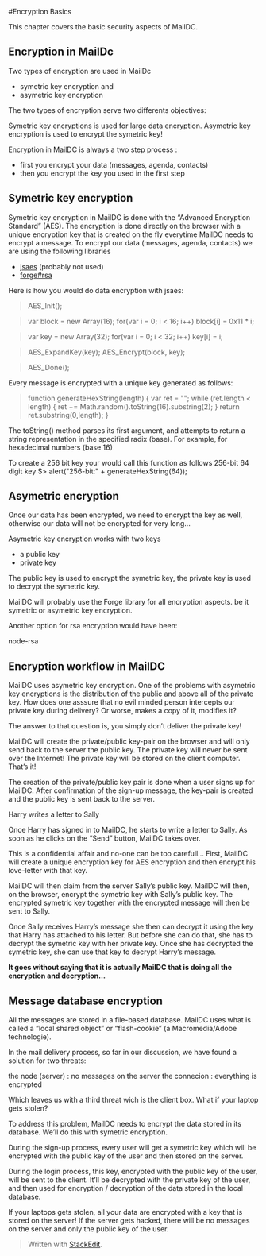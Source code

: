 
#Encryption Basics

This chapter covers the basic security aspects of MailDC.


Encryption in MailDc
--------------------

Two types of encryption are used in MailDc

 - symetric key encryption and 
 - asymetric key encryption

The two types of encryption serve two differents objectives:

Symetric key encryptions is used for large data encryption.
 Asymetric key encryption is used to encrypt the symetric key!

Encryption in MailDC is always a two step process :

 - first you encrypt your data (messages, agenda, contacts)
 - then you encrypt the key you used in the first step





Symetric key encryption
-----------------------

Symetric key encryption in MailDC is done with the “Advanced Encryption Standard” (AES). The encryption is done directly on the browser with a unique encryption key that is created on the fly everytime MailDC needs to encrypt a message. To encrypt our data (messages, agenda, contacts) we are using the following libraries


 - [jsaes](http://point-at-infinity.org/jsaes/) (probably not used)
 - [forge#rsa](http://point-at-infinity.org/jsaes/)



Here is how you would do data encryption with jsaes:


>AES_Init();

>var block = new Array(16);
for(var i = 0; i < 16; i++)
  block[i] = 0x11 * i;

>var key = new Array(32);
for(var i = 0; i < 32; i++)
  key[i] = i;

>AES_ExpandKey(key);
AES_Encrypt(block, key);

>AES_Done();


Every message is encrypted with a unique key generated as follows:

>function generateHexString(length) { 
var ret = ""; 
while (ret.length < length) { 
ret += Math.random().toString(16).substring(2);
} 
return ret.substring(0,length); 
} 

The toString() method parses its first argument, and attempts to return a string representation in the specified radix (base). For example, for hexadecimal numbers (base 16)

To create a 256 bit key your would call this function as follows
256-bit 64 digit key $> alert("256-bit:" + generateHexString(64));


Asymetric encryption
--------------------

Once our data has been encrypted, we need to encrypt the key as well, otherwise our data will not be encrypted for very long…

Asymetric key encryption works with two keys


 - a public key 
 - private key

The public key is used to encrypt the symetric key, the private key is used to decrypt the symetric key.

MailDC will probably use the Forge library for all encryption aspects. be it symetric or asymetric key encryption.

Another option for rsa encryption would have been:

node-rsa


Encryption workflow in MailDC
-----------------------------

MailDC uses asymetric key encryption. One of the problems with asymetric key encryptions is the distribution of the public and above all of the private key. 
How does one asssure that no evil minded person intercepts our private key during delivery? Or worse, makes a copy of it, modifies it?

The answer to that question is, you simply don’t deliver the private key!

MailDC will create the private/public key-pair on the browser and will only send back to the server the public key. The private key will never be sent over the Internet! The private key will be stored on the client computer. That’s it!

The creation of the private/public key pair is done when a user signs up for MailDC. After confirmation of the sign-up message, the key-pair is created and the public key is sent back to the server.

Harry writes a letter to Sally

Once Harry has signed in to MailDC, he starts to write a letter to Sally. As soon as he clicks on the “Send” button, MailDC takes over. 

This is a confidential affair and no-one can be too carefull... First, MailDC will create a unique encryption key for AES encryption and then encrypt his love-letter with that key.

MailDC will then claim from the server Sally’s public key. MailDC will then, on the browser,  encrypt the symetric key with Sally’s public key.
The encrypted symetric key together with the encrypted message will then be sent to Sally.

Once Sally receives Harry’s message she then can decrypt it using the key that Harry has attached to his letter. But before she can do that, she has to decrypt the symetric key with her private key. Once she has decrypted the symetric key, she can use that key to decrypt Harry’s message.

**It goes without saying that it is actually MailDC that is doing all the encryption and decryption…**


Message database encryption
---------------------------

All the messages are stored in a file-based database. MailDC uses what is called a “local shared object” or “flash-cookie” (a Macromedia/Adobe technologie).

In the mail delivery process, so far in our discussion, we have found a solution for two threats:

the node (server) : no messages on the server
the connecion : everything is encrypted

Which leaves us with a third threat wich is the client box. What if your laptop gets stolen?

To address this problem, MailDC needs to encrypt the data stored in its database. We’ll do this with symetric encryption.

During the sign-up process, every user will get a symetric key which will be encrypted with the public key of the user and then stored on the server. 

During the login process, this key, encrypted with the public key of the user, will be sent to the client. It’ll be decrypted with the private key of the user, and then used for encryption / decryption of the data stored in the local database.

If your laptops gets stolen, all your data are encrypted with a key that is stored on the server! If the server gets hacked, there will be no messages on the server and only the public key of the user.


> Written with [StackEdit](https://stackedit.io/).